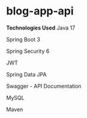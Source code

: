# blog-app-api
**Technologies Used**
Java 17

Spring Boot 3

Spring Security 6

JWT

Spring Data JPA

Swagger - API Documentation

MySQL

Maven


